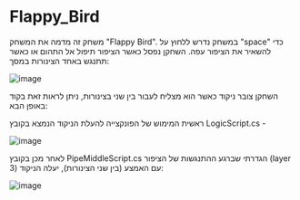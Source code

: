 # Flappy_Bird
משחק זה מדמה את המשחק "Flappy Bird".
במשחק נדרש ללחוץ על "space" כדי להשאיר את הציפור עפה. השחקן נפסל כאשר הציפור תיפול אל התהום או כאשר תתנגש באחד הצינורות במסך:

![image](https://github.com/AdiNahmias/Flappy_Bird/assets/118722490/e28e2202-7fda-4d37-ba0f-16b158c751a3)

השחקן צובר ניקוד כאשר הוא מצליח לעבור בין שני בצינורות, ניתן לראות זאת בקוד באופן הבא:

ראשית המימוש של הפונקצייה להעלת הניקוד הנמצא בקובץ LogicScript.cs -

![image](https://github.com/AdiNahmias/Flappy_Bird/assets/118722490/d8b4ad5f-cb5b-4b82-9e88-55459f17de41)

 לאחר מכן בקובץ PipeMiddleScript.cs הגדרתי שברגע ההתנגשות של הציפור (layer 3)  עם האמצע (בין שני הצינורות), יעלה הניקוד:
 

 ![image](https://github.com/AdiNahmias/Flappy_Bird/assets/118722490/06c40b84-a431-4958-93e8-269363513d8a)



 






